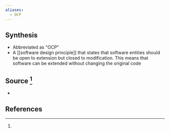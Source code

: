 ```yaml
---
aliases:
  - OCP
---
```

## Synthesis
- Abbreviated as "OCP"
- A [[software design principle]] that states that software entities should be open to extension but closed to modification. This means that software can be extended without changing the original code
## Source [^1]
- 
## References

[^1]: